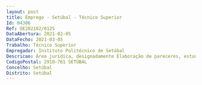 ```yaml
--- 
layout: post
title: Emprego - Setúbal - Técnico Superior
Id: 84306
Ref: OE202102/0125
DataAbertura: 2021-02-05
DataFecho: 2021-03-05
Trabalho: Técnico Superior
Empregador: Instituto Politécnico de Setúbal
Descricao: Área jurídica, designadamente Elaboração de pareceres, estudos e informações de natureza jurídica Colaboração na elaboração de contratos, protocolos e outros documentos denatureza contratual Colaboração na preparação de regulamentos ou outros normativos Apoio jurídico em processos disciplinares Apoio jurídico em diversas áreas de atuação do IPS Assegura a recolha, tratamento e difusão de legislação relevante para o IPS.
CodigoPostal: 2910-761 SETÚBAL
Concelho: Setúbal
Distrito: Setúbal
--- 
```

